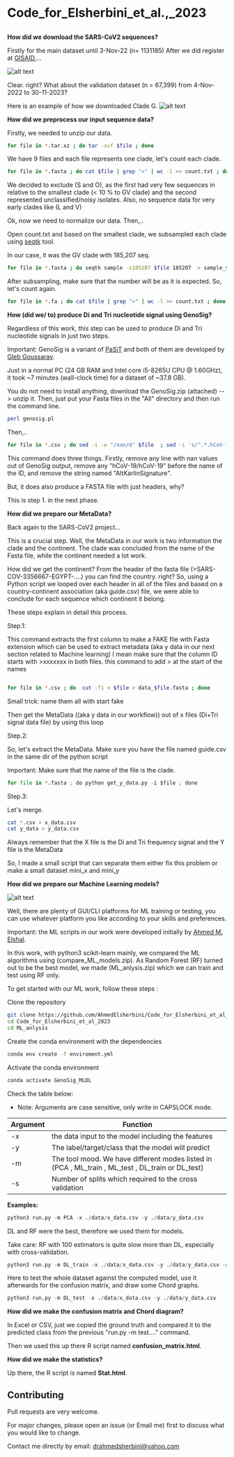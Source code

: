 # Code_for_Elsherbini_et_al.,_2023

## 


**How did we download the SARS-CoV2 sequences?**

Firstly for the main dataset until 3-Nov-22 (n= 1131185)
After we did register at [GISAID](https://www.gisaid.org/),...
  
  ![alt text](https://github.com/AhmedElsherbini/Code_for_Elsherbini_et_al_2023/blob/main/gisaid.jpg)

Clear. right?
What about the validation dataset (n = 67,399) from 4-Nov-2022 to 30-11-2023?

Here is an example of how we downloaded Clade G.
![alt text](https://github.com/AhmedElsherbini/Code_for_Elsherbini_et_al_2023/blob/main/Slide16.jpg)

**How did we preprocess our input sequence data?**

Firstly, we needed to unzip our data.

```bash
for file in *.tar.xz ; do tar -xvf $file ; done 
```
We have 9 files and each file represents one clade, let's count each clade.

```bash
for file in *.fasta ; do cat $file | grep ">" | wc -l >> count.txt ; done
```
We decided to exclude (S and O), as the first had very few sequences in relative to the smallest clade (< 10 % to GV clade) and the second represented unclassified/noisy isolates. Also, no sequence data for very early clades like (L and V)

Ok, now we need to normalize our data. Then,..

Open count.txt and based on the smallest clade, we subsampled each clade using [seqtk](https://github.com/lh3/seqtk) tool.

In our case, it was the GV clade with 185,207 seq.

```bash
for file in *.fasta ; do seqtk sample -s185207 $file 185207  > sample_$file.fa ; done
```

After subsampling, make sure that the number will be as it is expected. So, let's count again.

```bash
for file in *.fa ; do cat $file | grep ">" | wc -l >> count.txt ; done
```


**How (did we/ to) produce Di and Tri nucleotide signal using GenoSig?**

Regardless of this work, this step can be used to produce Di and Tri nucleotide signals in just two steps.

Important: GenoSig is a variant of [PaSiT](https://academic.oup.com/bioinformatics/article/36/8/2337/5695704) and both of them are developed by [Gleb Goussarav](https://github.com/GlebGoussarov).

Just in a normal PC (24 GB RAM and Intel core i5-8265U CPU @ 1.60GHz), it took ~7 minutes (wall-clock time) for a dataset of ~37.8 GB).

You do not need to install anything, download the GenoSig.zip (attached) --> unzip it. Then, just put your Fasta files in the "All" directory and then run the command line.


```bash
perl genosig.pl
```
Then,..

```bash
for file in *.csv ; do sed -i -e "/nan/d" $file  ; sed -i 's/^.*.hCoV-19/hCoV-19/' $file   ; sed -i 's/.AltKarlinSignature//' $file   ; sed -i -e 's/^/>/' $file ; cut -f1 < $file > data_$file.fasta ; done
```

This command does three things. Firstly, remove any line with nan values out of GenoSig output, remove any "hCoV-19/hCoV-19" before the name of the ID, and remove the string named "AltKarlinSignature".

But, it does also produce a FASTA file with just headers, why?

This is step 1. in the next phase.

**How did we prepare our MetaData?**

Back again to the SARS-CoV2 project...

This is a crucial step. Well, the MetaData in our work is two information the clade and the continent. The clade was concluded from the name of the Fasta file, while the continent needed a lot work.

How did we get the continent? From the header of the fasta file (>SARS-COV-3356667-EGYPT-....) you can find the country. right? So, using a Python script we looped over each header in all of the files and based on a country-continent association (aka guide.csv) file, we were able to conclude for each sequence which continent it belong.

These steps explain in detail this process.

Step.1:

This command extracts the first column to make a FAKE file with Fasta extension which can be used to extract metadata (aka y data in our next section related to Machine learning) I mean
make sure that the column ID starts with >xxxxxxx in both files. this command to add > at the start of the names

```bash

for file in *.csv ; do  cut -f1 < $file > data_$file.fasta ; done
```


Small trick: name them all with start fake

Then get the MetaData ((aka y data in our workflow)) out of x files (Di+Tri signal data file) by using this loop 

Step.2:

So, let's extract the MetaData. 
Make sure you have the file named guide.csv in the same dir of the python script

Important: Make sure that the name of the file is the clade.

```python
for file in *.fasta ; do python get_y_data.py -i $file ; done
```

Step.3:

Let's merge.

```bash
cat *.csv > x_data.csv
cat y_data > y_data.csv
```
Always remember that the X file is the Di and Tri frequency signal and the Y file is the MetaData

So, I made a small script that can separate them either fix this problem or make a small dataset mini_x and mini_y

**How did we prepare our Machine Learning models?**


![alt text](https://github.com/AhmedElsherbini/Code_for_Elsherbini_et_al_2023/blob/main/ML_workflow.jpg)

Well, there are plenty of GUI/CLI platforms for ML training or testing, you can use whatever platform you like according to your skills and preferences.

Important: the ML scripts in our work were developed initially by [Ahmed M. Elshal](https://github.com/Ahmed-M-Elshal). 

In this work, with python3 scikit-learn mainly, we compared the ML algorithms using (compare_ML_models.zip). As Random Forest (RF) turned out to be the best model, we made (ML_anlysis.zip) which we can train and test using RF only.


To get started with our ML work, follow these steps :

Clone the repository

```bash
git clone https://github.com/AhmedElsherbini/Code_for_Elsherbini_et_al_2023.git
cd Code_for_Elsherbini_et_al_2023
cd ML_anlysis
```
Create the conda environment with the dependencies

```bash
conda env create -f enviroment.yml
```
Activate the conda environment

```bash
conda activate GenoSig_MLDL
```




Check the table below:
- Note: Arguments are case sensitive, only write in CAPSLOCK mode.

| Argument  |  Function |
|---|---|
| -x | the data input to the model including the features|
|  -y |  The label/target/class that the model will predict|
| -m  |  The tool mood. We have different modes listed in (PCA , ML_train , ML_test , DL_train or DL_test) |
| -s  |  Number of splits which required to the cross validation|(10 is the most used)

**Examples:**

```python
python3 run.py -m PCA -x ./data/x_data.csv -y ./data/y_data.csv 
```
DL and RF were the best, therefore we used them for models.

Take care: RF with 100 estimators is quite slow more than DL, especially with cross-validation. 

```python
python3 run.py -m DL_train -x ./data/x_data.csv -y ./data/y_data.csv -s 10
```

Here to test the whole dataset against the computed model, use it afterwards for the confusion matrix, and draw some Chord graphs.

```python
python3 run.py -m DL_test -x ./data/x_data.csv -y ./data/y_data.csv
```

**How did we make the confusion matrix and Chord diagram?**

In Excel or CSV, just we copied the ground truth and compared it to the predicted class from the previous "run.py -m test...." command.

Then we used this up there R script named **confusion_matrix.html**.

**How did we make the statistics?**

Up there, the R script is named **Stat.html**.


## Contributing
Pull requests are very welcome. 

For major changes, please open an issue (or Email me) first to discuss what you would like to change.

Contact me directly by email: drahmedsherbini@yahoo.com

